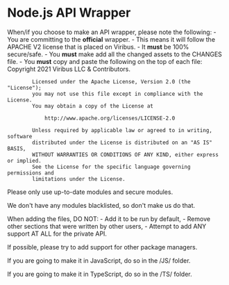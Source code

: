 # Node.js API Wrapper
When/if you choose to make an API wrapper, please note the following:
    - You are committing to the **official** wrapper.
        - This means it will follow the APACHE V2 license that is placed on Viribus.
    - It **must** be 100% secure/safe.
    - You **must** make add all the changed assets to the CHANGES file.
    - You **must** copy and paste the following on the top of each file:
            Copyright 2021 Viribus LLC & Contributors.

            Licensed under the Apache License, Version 2.0 (the "License");
            you may not use this file except in compliance with the License.
            You may obtain a copy of the License at

                http://www.apache.org/licenses/LICENSE-2.0

            Unless required by applicable law or agreed to in writing, software
            distributed under the License is distributed on an "AS IS" BASIS,
            WITHOUT WARRANTIES OR CONDITIONS OF ANY KIND, either express or implied.
            See the License for the specific language governing permissions and
            limitations under the License.

Please only use up-to-date modules and secure modules.

We don't have any modules blacklisted, so don't make us do that.

When adding the files, DO NOT:
    - Add it to be run by default,
    - Remove other sections that were written by other users,
    - Attempt to add ANY support AT ALL for the private API.

If possible, please try to add support for other package managers.

If you are going to make it in JavaScript, do so in the /JS/ folder.

If you are going to make it in TypeScript, do so in the /TS/ folder.
